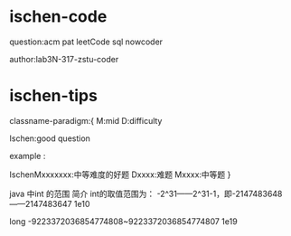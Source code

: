 # ischen-code
question:acm pat leetCode sql nowcoder

author:lab3N-317-zstu-coder


# ischen-tips
classname-paradigm:{
M:mid
D:difficulty

Ischen:good question


example :


IschenMxxxxxxx:中等难度的好题
Dxxxx:难题
Mxxxx:中等题
}

 java 中int 的范围 简介 int的取值范围为： -2^31——2^31-1，即-2147483648——2147483647  1e10

 long  -9223372036854774808~9223372036854774807  1e19
